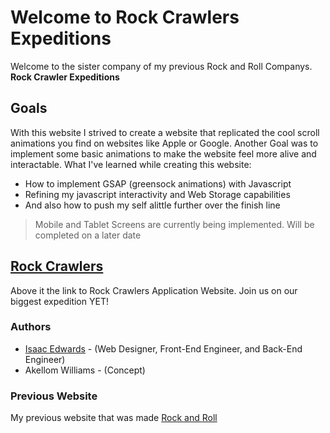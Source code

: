 # Welcome to Rock Crawlers Expeditions

Welcome to the sister company of my previous Rock and Roll Companys. **Rock Crawler Expeditions**

## Goals

With this website I strived to create a website that replicated the cool scroll animations you find on websites like Apple or Google. Another Goal was to implement some basic animations to make the website
feel more alive and interactable. What I've learned while creating this website:

- How to implement GSAP (greensock animations) with Javascript
- Refining my javascript interactivity and Web Storage capabilities
- And also how to push my self alittle further over the finish line

> Mobile and Tablet Screens are currently being implemented. Will be completed on a later date

## [Rock Crawlers](https://dtbissy.github.io/atlas-T3-final/landing.html)

Above it the link to Rock Crawlers Application Website. Join us on our biggest expedition YET!

### Authors

- [Isaac Edwards](https://github.com/DTBissy/) - (Web Designer, Front-End Engineer, and Back-End Engineer)
- Akellom Williams - (Concept)

### Previous Website

My previous website that was made
[Rock and Roll](https://dtbissy.github.io/atlas-bootstrap/)
